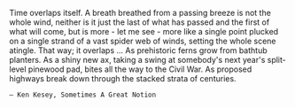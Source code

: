 Time overlaps itself. A breath breathed from a passing breeze is not the whole wind, neither is it just the last of what has passed and the first of what will come, but is more - let me see - more like a single point plucked on a single strand of a vast spider web of winds, setting the whole scene atingle. That way; it overlaps ... As prehistoric ferns grow from bathtub planters. As a shiny new ax, taking a swing at somebody's next year's split-level pinewood pad, bites all the way to the Civil War. As proposed highways break down through the stacked strata of centuries.

	— Ken Kesey, Sometimes A Great Notion
